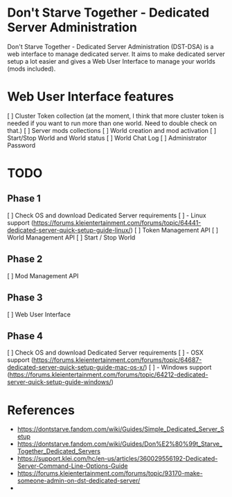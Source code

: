 # Don't Starve Together - Dedicated Server Administration

Don't Starve Together - Dedicated Server Administration (DST-DSA) is a web interface to manage dedicated server.
It aims to make dedicated server setup a lot easier and gives a Web User Interface to manage your worlds (mods included).

# Web User Interface features

[ ] Cluster Token collection (at the moment, I think that more cluster token is needed if you want to run more than one world. Need to double check on that.)
[ ] Server mods collections
[ ] World creation and mod activation
[ ] Start/Stop World and World status
[ ] World Chat Log
[ ] Administrator Password

# TODO

## Phase 1
[ ] Check OS and download Dedicated Server requirements
[ ] - Linux support (https://forums.kleientertainment.com/forums/topic/64441-dedicated-server-quick-setup-guide-linux/)
[ ] Token Management API
[ ] World Management API
[ ] Start / Stop World

## Phase 2
[ ] Mod Management API

## Phase 3
[ ] Web User Interface

## Phase 4
[ ] Check OS and download Dedicated Server requirements
[ ] - OSX support (https://forums.kleientertainment.com/forums/topic/64687-dedicated-server-quick-setup-guide-mac-os-x/)
[ ] - Windows support (https://forums.kleientertainment.com/forums/topic/64212-dedicated-server-quick-setup-guide-windows/)



# References
- https://dontstarve.fandom.com/wiki/Guides/Simple_Dedicated_Server_Setup
- https://dontstarve.fandom.com/wiki/Guides/Don%E2%80%99t_Starve_Together_Dedicated_Servers
- https://support.klei.com/hc/en-us/articles/360029556192-Dedicated-Server-Command-Line-Options-Guide
- https://forums.kleientertainment.com/forums/topic/93170-make-someone-admin-on-dst-dedicated-server/
- 